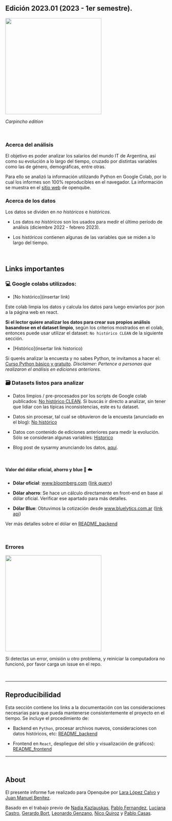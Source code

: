 
## Edición 2023.01 (2023 - 1er semestre).

<img src='https://sysarmy.com/blog/assets/carpincho.jpg' width="300px">

_Carpincho edition_

<br>

### Acerca del análisis

El objetivo es poder analizar los salarios del mundo IT de Argentina, así como su evolución a lo largo del tiempo, cruzado por distintas variables como las de género, demográficas, entre otras.

Para ello se analizó la información utilizando Python en Google Colab, por lo cual los informes son 100% reproducibles en el navegador. La información se muestra en el [sitio web](https://sueldos.openqube.io/encuesta-sueldos-2023.01) de openqube.

### Acerca de los datos

Los datos se dividen en _no históricos_ e _históricos_. 

- Los datos _no históricos_ son los usados para medir el último período de análisis (diciembre 2022 - febrero 2023).

- Los _históricos_ contienen algunas de las variables que se miden a lo largo del tiempo.

<br>

## Links importantes

### 💻 Google colabs utilizados:

- [No histórico](insertar link)

Este colab limpia los datos y calcula los datos para luego enviarlos por json a la página web en react. 

**Si el lector quiere analizar los datos para crear sus propios análisis basandose en el dataset limpio**, según los criterios mostrados en el colab, entonces puede usar utilizar el dataset: `No histórico CLEAN` de la siguiente sección.


- [Histórico](insertar link historico)


Si querés analizar la encuesta y no sabes Python, te invitamos a hacer el: [Curso Python básico y gratuito](https://escueladedatosvivos.ai/p/curso-gratuito-introductorio-a-python). 
_Disclaimer: Pertence a personas que realizaron el análisis en ediciones anteriores._


### 🗃 Datasets listos para analizar

- Datos limpios / pre-procesados por los scripts de Google colab publicados: [No histórico CLEAN](insertar). Si buscás ir directo a analizar, sin tener que lidiar con las típicas inconsistencias, este es tu dataset.


- Datos sin procesar, tal cual se obtuvieron de la encuesta (anunciado en el blog): [No histórico](insertar)


- Datos con contenido de ediciones anteriores para medir la evolución. Sólo se consideran algunas variables: [Historico](https://docs.google.com/spreadsheets/d/1tUZ4kQUm-66tENFL7qF0GmgoxJ9a4qU8yqyF3uyHsto/edit?usp=sharing) 


- Blog post de sysarmy anunciando los datos, [aquí](https://sysarmy.com/blog/posts/resultados-de-la-encuesta-de-sueldos-2023-1/).



<br>

####	Valor del dólar oficial, ahorro y blue 💸 ☁️

-	**Dólar oficial**: www.bloomberg.com ([link query](https://www.bloomberg.com/markets/api/bulk-time-series/price/USDARS%3ACUR?timeFrame=5_YEAR))

-	**Dólar ahorro**: Se hace un cálculo directamente en front-end en base al dólar oficial. Verificar ese apartado para más detalles.

-	**Dólar Blue**: Obtuvimos la cotización desde www.bluelytics.com.ar ([link api](https://api.bluelytics.com.ar/v2/evolution.csv))


Ver más detalles sobre el dólar en [README_backend](README_backend.md)

<br>

### Errores

<img src="https://c.tenor.com/PRN-EHOCuHwAAAAd/the-it-crowd-moss-the-it-crowd.gif" width="300px">

Si detectas un error, omisión u otro problema, y reiniciar la computadora no funcionó, por favor carga un issue en el repo.

<br>

---

## Reproducibilidad

Esta sección contiene los links a la documentación con las consideraciones necesarias para que pueda mantenerse consistentemente el proyecto en el tiempo. Se incluye el procedimiento de:

- Backend en `Python`, procesar archivos nuevos, consideraciones con datos históricos, etc: [README_backend](README_backend.md)

- Frontend en `React`, despliegue del sitio y visualización de gráficos): [README_frontend](README_frontend.md)




---

<br>

## About

El presente informe fue realizado para Openqube por [Lara López Calvo](https://twitter.com/larilopezcalvo) y [Juan Manuel Benitez](https://www.linkedin.com/in/benitezjuanm/).

Basado en el trabajo previo de [Nadia Kazlauskas](https://www.linkedin.com/in/nadiakazlauskas/), [Pablo Fernandez](https://www.linkedin.com/in/fernandezpablo85/), [Luciana Castro](https://twitter.com/luscastro), [Gerardo Bort](https://twitter.com/gerardobort), [Leonardo Genzano](https://ar.linkedin.com/in/leonardo-genzano-1b275193/), [Nico Quiroz](https://twitter.com/cocodibuja) y [Pablo Casas](https://twitter.com/pabloc_ds).



